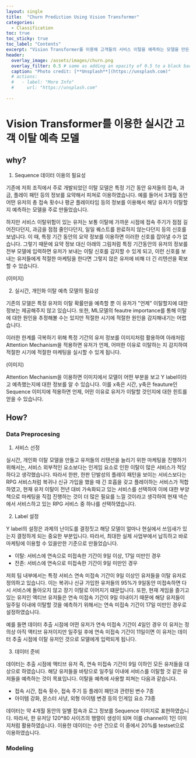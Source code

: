 ```yaml
---
layout: single
title:  "Churn Prediction Using Vision Transformer"
categories:
  - Classification
toc: true
toc_sticky: true
toc_label: "Contents"
excerpt: "Vision Transformer를 이용해 고객들의 서비스 이탈을 예측하는 모델을 만든 프로젝트에 대한 소개 페이지 입니다."
header:
  overlay_image: /assets/images/churn.png
  overlay_filter: 0.5 # same as adding an opacity of 0.5 to a black background
  caption: "Photo credit: [**Unsplash**](https://unsplash.com)"
  # actions:
  #   - label: "More Info"
  #     url: "https://unsplash.com"
  
---
```



    

# Vision Transformer를 이용한 실시간 고객 이탈 예측 모델

## why?

1. Sequence 데이터 이용의 필요성

기존에 저희 조직에서 주로 개발되었던 이탈 모델은 특정 기간 동안 유저들의 접속, 과금, 플레이 패턴 등의 정보를 요약해서 피쳐로 이용하였습니다.
예를 들어서 3개월 동안 어떤 유저의 총 접속 횟수나 평균 플레이타임 등의 정보를 이용해서 해당 유저가 이탈할지 예측하는 모델을 주로 만들었습니다.

하지만 서비스 이탈위험이 있는 유저는 보통 이탈에 가까운 시점에 접속 주기가 점점 길어진다던지, 과금을 점점 줄인다던지, 일일 퀘스트를 완료하지 않는다던지 등의 신호를 보냅니다.
이 때, 특정 기간 동안의 요약 정보를 이용하면 이러한 신호를 잡아낼 수가 없습니다.
그렇기 때문에 요약 정보 대신 아래의 그림처럼 특정 기간동안의 유저의 정보를 전부 모델에 입력하면 유저가 보내는 이탈 신호를 감지할 수 있게 되고, 
이런 신호를 보내는 유저들에게 적절한 마케팅을 한다면 그렇지 않은 유저에 비해 더 긴 리텐션을 확보할 수 있습니다.


(이미지)

2. 실시간, 개인화 이탈 예측 모델의 필요성

기존의 모델은 특정 유저의 이탈 확률만을 예측할 뿐 이 유저가 "언제" 이탈할지에 대한 정보는 제공해주지 않고 있습니다. 또한, ML모델의 feautre importance를 통해
이탈에 대한 원인을 추정해볼 수는 있지만 적절한 시기에 적절한 원인을 감지해내기는 어렵습니다.

이러한 한계를 극복하기 위해 특정 기간의 유저 정보를 이미지처럼 활용하여 아래처럼 Attention Mechanism을 적용하면 유저가 언제, 어떠한 이유로 이탈하는 지 감지하여 적절한 시기에 적절한 마케팅을 실시할 수 있게 됩니다. 

(이미지)

Attention Mechanism을 이용하면 이미지에서 모델이 어떤 부분을 보고 Y label이라고 예측했는지에 대한 정보를 알 수 있습니다. 
이를 x축은 시간, y축은 feauture인 Sequence 이미지에 적용하면 언제, 어떤 이유로 유저가 이탈할 것인지에 대한 힌트를 얻을 수 있습니다.


## How?

### Data Preprocesing

1. 서비스 선정

실시간, 개인화 이탈 모델을 만들고 유저들의 리텐션을 늘리기 위한 마케팅을 진행하기 위해서는, 서비스 외부적인 요소보다는 인게임 요소로 인한 이탈이 많은 서비스가 적당하다고 생각했습니다.
따라서 한판, 한판 단발성의 플레이 패턴을 보이는 서비스보다는 RPG 서비스처럼 복귀나 신규 가입을 했을 때 긴 호흡을 갖고 플레이하는 서비스가 적합하였고,
현재 유저 이탈이 전년 대비 가속화되고 있는 서비스를 선택하여 이에 대한 부양책으로 마케팅을 직접 진행하는 것이 더 많은 필요를 느낄 것이라고 생각하여 현재 넥슨에서 서비스하고 있는 RPG 서비스 중 하나를 선택하였습니다.

2. Label 설정

Y label의 설정은 과제의 난이도를 결정짓고 해당 모델이 얼마나 현실에서 쓰임새가 있는지 결정하게 되는 중요한 부분입니다. 따라서, 최대한 실제 사업부에서 납득하고 바로 마케팅에 이용할 수 있을만한 기준으로 만들었습니다.

* 이탈: 서비스에 연속으로 미접속한 기간이 9일 이상, 17일 미만인 경우
* 잔존: 서비스에 연속으로 미접속한 기간이 9일 미만인 경우

저희 팀 내부에서는 특정 서비스 연속 미접속 기간이 9일 이상인 유저들을 이탈 유저로 정의하고 있습니다. 이는 복귀나 신규 가입한 유저들의 95%가 9일동안 미접속하면 다시 서비스에 돌아오지 않고 장기 이탈로 이어지기 떄문입니다. 또한, 현재 게임을 즐기고 있는 유저인 액티브 유저들은 연속 미접속 기간이 9일 이내이기 때문에 해당 유저들이 일주일 이내에 이탈할 것을 예측하기 위해서는 연속 미접속 기간이 17일 미만인 경우로 설정하였습니다.

예를 들면 데이터 추츨 시점에 어떤 유저가 연속 미접속 기간이 4일인 경우 이 유저는 정의상 아직 액티브 유저이지만 일주일 후에 연속 미접속 기간이 11일이면 이 유저는 데이터 추출 시점에 이탈 유저인 것으로 모델에게 입력되게 됩니다.

3. 데이터 준비

데이터는 추출 시점에 액티브 유저 즉, 연속 미접속 기간이 9일 이하인 모든 유저들을 대상으로 하였습니다. 해당 유저들을 바탕으로 일주일 이내에 서비스를 이탈할 것 같은 유저들을 예측하는 것이 목표입니다.
이탈을 예측에 사용할 피쳐는 다음과 같습니다.

* 접속 시간, 접속 횟수, 접속 주기 등 플레이 패턴과 관련된 변수 7종
* 아이템 강화, 몬스터 사냥, 외형 아이템 변경 등의 인게임 요소 73종

데이터는 약 4개월 동안의 일별 접속과 로그 정보를 Sequence 이미지로 표현하였습니다. 따라서, 한 유저당 120*80 사이즈의 행렬이 생성이 되며 이를 channel이 1인 이미지처럼 활용하였습니다.
이용한 데이터는 수만 건으로 이 중에서 20%를 testset으로 이용하였습니다.


### Modeling





